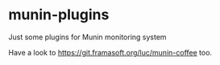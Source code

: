 # munin-plugins

Just some plugins for Munin monitoring system

Have a look to https://git.framasoft.org/luc/munin-coffee too.
